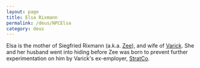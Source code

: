 ```yaml
---
layout: page
title: Elsa Rixmann
permalink: /deus/NPCElsa
category: deus
---
```

Elsa is the mother of Siegfried Rixmann (a.k.a. [Zee](CharPublicJames)), and wife of [Varick](NPCVarick). She and her husband went into hiding before Zee was born to prevent further experimentation on him by Varick's ex-employer, [StratCo](OrgStratCo).
